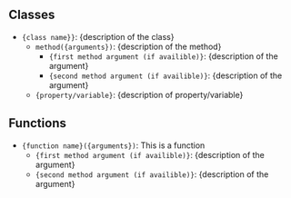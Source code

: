 Classes
-------

* `{class name}}`: {description of the class}
  - `method({arguments})`: {description of the method}
    - `{first method argument (if availible)}`: {description of the argument}
    - `{second method argument (if availible)}`: {description of the argument}
  - `{property/variable}`: {description of property/variable}

Functions
---------

* `{function name}({arguments})`: This is a function
  - `{first method argument (if availible)}`: {description of the argument}
  - `{second method argument (if availible)}`: {description of the argument}
